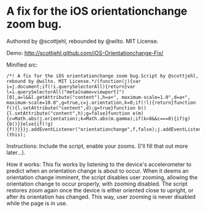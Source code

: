 A fix for the iOS orientationchange zoom bug.
=======================

Authored by @scottjehl, rebounded by @wilto.
MIT License.

Demo: http://scottjehl.github.com/iOS-Orientationchange-Fix/

Minified src:

	/*! A fix for the iOS orientationchange zoom bug.Script by @scottjehl, rebound by @wilto. MIT License.*/(function(j){var i=j.document;if(!i.querySelectorAll){return}var l=i.querySelectorAll("meta[name=viewport]")[0],a=l&&l.getAttribute("content"),h=a+", maximum-scale=1.0",d=a+", maximum-scale=10.0",g=true,c=j.orientation,k=0;if(!l){return}function f(){l.setAttribute("content",d);g=true}function b(){l.setAttribute("content",h);g=false}function e(m){c=Math.abs(j.orientation);k=Math.abs(m.gamma);if(k>8&&c===0){if(g){b()}}else{if(!g){f()}}}j.addEventListener("orientationchange",f,false);j.addEventListener("deviceorientation",e,false)})(this);

Instructions: 
Include the script, enable your zooms. (I'll fill that out more later...).

How it works:
This fix works by listening to the device's accelerometer to predict when an orientation change is about to occur. When it deems an orientation change imminent, the script disables user zooming, allowing the orientation change to occur properly, with zooming disabled. The script restores zoom again once the device is either oriented close to upright, or after its orientation has changed. This way, user zooming is never disabled while the page is in use.